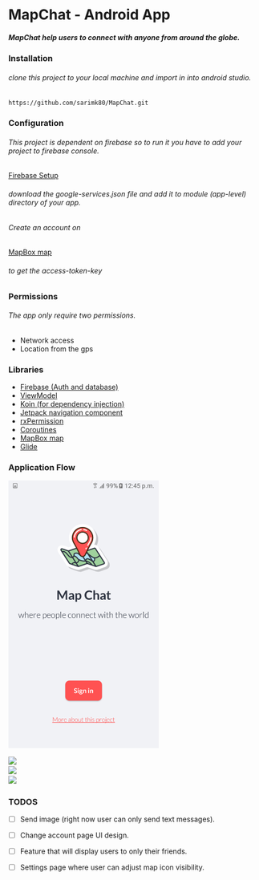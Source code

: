 # MapChat - Android App 

##### MapChat help users to connect with anyone from around the globe.

### Installation

###### clone this project to your local machine and import in into android studio.

`https://github.com/sarimk80/MapChat.git`

### Configuration
###### This project is dependent on firebase so to run it you have to add your project to firebase console.

[Firebase Setup](https://firebase.google.com/docs/android/setup)

###### download the google-services.json file and add it to module (app-level) directory of your app.

###### Create an account on
[MapBox map](https://www.mapbox.com/maps/)
###### to get the access-token-key
### Permissions

###### The app only require two permissions.

-  Network access
-  Location from the gps

### Libraries

- [Firebase (Auth and database)](https://firebase.google.com/docs/auth/android/google-signin)
- [ViewModel](https://developer.android.com/topic/libraries/architecture/viewmodel)
- [Koin (for dependency injection)](https://github.com/InsertKoinIO/koin)
- [Jetpack navigation component](https://developer.android.com/guide/navigation/navigation-getting-started)
- [rxPermission](https://github.com/tbruyelle/RxPermissions)
- [Coroutines](https://github.com/Kotlin/kotlinx.coroutines)
- [MapBox map](https://www.mapbox.com/maps/)
- [Glide](https://github.com/bumptech/glide)

### Application Flow

<img src="https://github.com/sarimk80/MapChat/raw/master/images/signIn.png"
width="300">

<img src="https://challengepost-s3-challengepost.netdna-ssl.com/photos/production/software_photos/001/042/957/datas/gallery.jpg" width="300">
<br/>

<img src="https://challengepost-s3-challengepost.netdna-ssl.com/photos/production/software_photos/001/042/959/datas/gallery.jpg" width="300">
<br/>


<img src="https://challengepost-s3-challengepost.netdna-ssl.com/photos/production/software_photos/001/042/962/datas/gallery.jpg" width="300">
<br/>


### TODOS

- [ ] Send image  (right now user can only send text messages).
- [ ] Change account page UI design.
- [ ] Feature that will display users to only their friends.
- [ ] Settings page where user can adjust map icon visibility.

